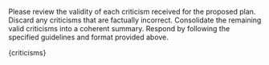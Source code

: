 Please review the validity of each criticism received for the proposed plan. Discard any criticisms that are 
factually incorrect. Consolidate the remaining valid criticisms into a coherent summary. Respond by following the
specified guidelines and format provided above.

{criticisms}
